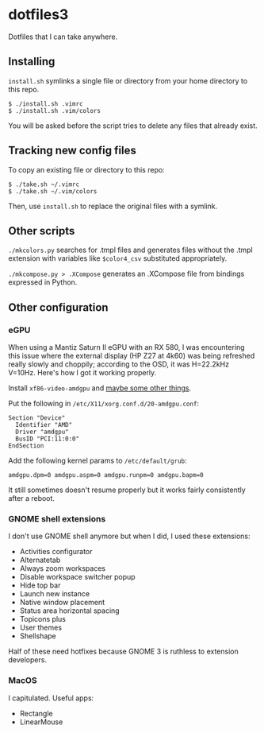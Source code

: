 # dotfiles3

Dotfiles that I can take anywhere.

## Installing

`install.sh` symlinks a single file or directory from your home directory to
this repo.

```
$ ./install.sh .vimrc
$ ./install.sh .vim/colors
```

You will be asked before the script tries to delete any files that already
exist.

## Tracking new config files

To copy an existing file or directory to this repo:

```
$ ./take.sh ~/.vimrc
$ ./take.sh ~/.vim/colors
```

Then, use `install.sh` to replace the original files with a symlink.

## Other scripts

`./mkcolors.py` searches for .tmpl files and generates files without the .tmpl
extension with variables like `$color4_csv` substituted appropriately.

`./mkcompose.py > .XCompose` generates an .XCompose file from bindings
expressed in Python.

## Other configuration

### eGPU

When using a Mantiz Saturn II eGPU with an RX 580, I was encountering this issue
where the external display (HP Z27 at 4k60) was being refreshed really slowly
and choppily; according to the OSD, it was H=22.2kHz V=10Hz. Here's how I got it
working properly.

Install `xf86-video-amdgpu` and [maybe some other
things](https://wiki.archlinux.org/index.php/AMDGPU).

Put the following in `/etc/X11/xorg.conf.d/20-amdgpu.conf`:

```xf86conf
Section "Device"
  Identifier "AMD"
  Driver "amdgpu"
  BusID "PCI:11:0:0"
EndSection
```

Add the following kernel params to `/etc/default/grub`:

```
amdgpu.dpm=0 amdgpu.aspm=0 amdgpu.runpm=0 amdgpu.bapm=0
```

It still sometimes doesn't resume properly but it works fairly consistently
after a reboot.

### GNOME shell extensions

I don't use GNOME shell anymore but when I did, I used these extensions:

- Activities configurator
- Alternatetab
- Always zoom workspaces
- Disable workspace switcher popup
- Hide top bar
- Launch new instance
- Native window placement
- Status area horizontal spacing
- Topicons plus
- User themes
- Shellshape

Half of these need hotfixes because GNOME 3 is ruthless to extension developers.

### MacOS

I capitulated. Useful apps:

- Rectangle
- LinearMouse
